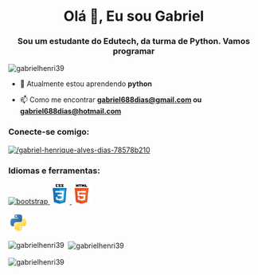 <h1 align = "center"> Olá 👋, Eu sou Gabriel </h1>
<h3 align = "center"> Sou um estudante do Edutech, da turma de Python. Vamos programar </h3>

<p align = "left"> <img src = "https://komarev.com/ghpvc/?username=gabrielhenri39&label=Profile%20views&color=0e75b6&style=flat" alt = "gabrielhenri39" /> </p>

- 🌱 Atualmente estou aprendendo **python**

- 📫 Como me encontrar **gabriel688dias@gmail.com ou gabriel688dias@hotmail.com**
<h3 align = "left"> Conecte-se comigo: </h3>
<p align = "left">
<a href="https://linkedin.com/in/gabriel-henrique-alves-dias-78578b210" target="blank"> <img align = "center" src = "https: //raw.githubusercontent.com/rahuldkjain/github-profile-readme-generator/ master / src / images / icons / Social / linked-in-alt.svg "alt =" /gabriel-henrique-alves-dias-78578b210 "altura =" 30 "largura = "40" /> </a>
</p>

<h3 align = "left"> Idiomas e ferramentas: </h3>
<p align = "left"> <a href="https://getbootstrap.com" target="_blank" rel="noreferrer"> <img src = "https://raw.githubusercontent.com/devicons/devicon /master/icons/bootstrap/bootstrap-plain-wordmark.svg "alt =" bootstrap "width =" 40 "height =" 40 "/> </a> <a href =" https://www.w3schools.com/css/ "target =" _blank "rel =" noreferrer "> <img src =" https://raw.githubusercontent.com/devicons/devicon/master/icons/css3/css3-original-wordmark.svg "alt = "css3" width = "40" height = "40" /> </a> <a href="https://www.w3.org/html/" target="_blank" rel="noreferrer"> <img src = "https://raw.githubusercontent.com/devicons/devicon/master/icons/html5/html5-original-wordmark.svg" alt = "html5" width = "40" height = "40" /> </a></p> <p><a hrel = "noreferrer"> <img src = "https://raw.githubusercontent.com/devicons/devicon/master/icons/python/python-original.svg" alt = "python" width = "40" height = " 40 "/> </a> </p>

<p> <img align = "left" src = "https://github-readme-stats.vercel.app/api/top-langs?username=gabrielhenri39&show_icons=true&locale=en&layout=compact" alt = "gabrielhenri39" /> </p>

<p> &nbsp; <img align = "center" src = "https://github-readme-stats.vercel.app/api?username=gabrielhenri39&show_icons=true&locale=en" alt = "gabrielhenri39" /> </p>

<p> <img align = "center" src = "https://github-readme-streak-stats.herokuapp.com/?user=gabrielhenri39&" alt = "gabrielhenri39" /> </p>
